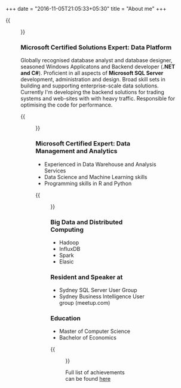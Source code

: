 +++
date = "2016-11-05T21:05:33+05:30"
title = "About me"
+++

{{<figure src="/img/about/about.jpg" alt="This is me" height="250" width="250">}} 

### Microsoft Certified Solutions Expert: Data Platform
Globally recognised database analyst and database designer,
seasoned Windows Applicatons and Backend developer (**.NET and C#**).
Proficient in all aspects of **Microsoft SQL Server** development,
administration and design. Broad skill sets in building
and supporting enterprise-scale data solutions.
Currently I'm developing the backend solutions for trading
systems and web-sites with with heavy traffic. Responsible
for optimising the code for performance.

{{<figure src="/img/about/MCSE_DataPlat_Blk.png" alt="MCSE: Data Platform" height="170" width="170">}}

### Microsoft Certified Expert: Data Management and Analytics
* Experienced in Data Warehouse and Analysis Services
* Data Science and Machine Learning skills
* Programming skills in R and Python

{{<figure src="/img/about/MCSEDataMgmtAnalytics-logo-Blk.png" alt="MCSE: Data Magmnt and Analytics" height="160" width="160">}}

### Big Data and Distributed Computing 
* Hadoop
* InfluxDB
* Spark
* Elasic

### Resident and Speaker at 
* Sydney SQL Server User Group
* Sydney Business Intelligence User group (meetup.com)

### Education
* Master of Computer Science
* Bachelor of Economics

{{<figure src="/img/about/ms-certified.jpg" alt="MCP logo">}}
 
Full list of achievements can be found [here](http://www.mycertprofile.com/Profile/6925288532)